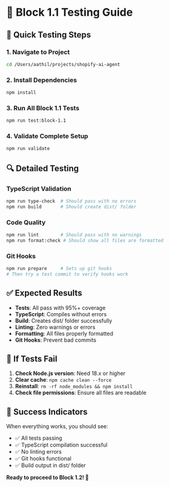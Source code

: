 # 🧪 Block 1.1 Testing Guide

## 🎯 Quick Testing Steps

### 1. **Navigate to Project**

```bash
cd /Users/aathil/projects/shopify-ai-agent
```

### 2. **Install Dependencies**

```bash
npm install
```

### 3. **Run All Block 1.1 Tests**

```bash
npm run test:block-1.1
```

### 4. **Validate Complete Setup**

```bash
npm run validate
```

## 🔍 Detailed Testing

### **TypeScript Validation**

```bash
npm run type-check  # Should pass with no errors
npm run build       # Should create dist/ folder
```

### **Code Quality**

```bash
npm run lint        # Should pass with no warnings
npm run format:check # Should show all files are formatted
```

### **Git Hooks**

```bash
npm run prepare     # Sets up git hooks
# Then try a test commit to verify hooks work
```

## ✅ Expected Results

- **Tests**: All pass with 95%+ coverage
- **TypeScript**: Compiles without errors
- **Build**: Creates dist/ folder successfully
- **Linting**: Zero warnings or errors
- **Formatting**: All files properly formatted
- **Git Hooks**: Prevent bad commits

## 🚨 If Tests Fail

1. **Check Node.js version**: Need 18.x or higher
2. **Clear cache**: `npm cache clean --force`
3. **Reinstall**: `rm -rf node_modules && npm install`
4. **Check file permissions**: Ensure all files are readable

## 🎉 Success Indicators

When everything works, you should see:

- ✅ All tests passing
- ✅ TypeScript compilation successful
- ✅ No linting errors
- ✅ Git hooks functional
- ✅ Build output in dist/ folder

**Ready to proceed to Block 1.2! 🚀**
